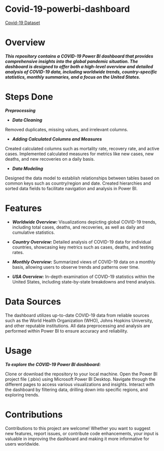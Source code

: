 # Covid-19-powerbi-dashboard
[Cpvid-19 Dataset](https://drive.google.com/drive/folders/1-9oeRR0dOxo6EFKdmatoshGgQKwBpaVb?usp=sharing)
# Overview
***This repository contains a COVID-19 Power BI dashboard that provides comprehensive insights into the global pandemic situation. The dashboard is designed to offer both a high-level overview and detailed analysis of COVID-19 data, including worldwide trends, country-specific statistics, monthly summaries, and a focus on the United States.***

# Steps Done
***Preprocessing***

- ***Data Cleaning***
  
Removed duplicates, missing values, and irrelevant columns.

- ***Adding Calculated Columns and Measures***
  
Created calculated columns such as mortality rate, recovery rate, and active cases. Implemented calculated measures for metrics like new cases, new deaths, and new recoveries on a daily basis.

- ***Data Modeling***
  
Designed the data model to establish relationships between tables based on common keys such as country/region and date. Created hierarchies and sorted data fields to facilitate navigation and analysis in Power BI.

# Features 

- ***Worldwide Overview:*** Visualizations depicting global COVID-19 trends, including total cases, deaths, and recoveries, as well as daily and cumulative statistics.

- ***Country Overview:*** Detailed analysis of COVID-19 data for individual countries, showcasing key metrics such as cases, deaths, and testing rates.

- ***Monthly Overview:*** Summarized views of COVID-19 data on a monthly basis, allowing users to observe trends and patterns over time.

- ***USA Overview:*** In-depth examination of COVID-19 statistics within the United States, including state-by-state breakdowns and trend analysis.


# Data Sources

The dashboard utilizes up-to-date COVID-19 data from reliable sources such as the World Health Organization (WHO), Johns Hopkins University, and other reputable institutions. All data preprocessing and analysis are performed within Power BI to ensure accuracy and reliability.

# Usage
***To explore the COVID-19 Power BI dashboard:***

Clone or download the repository to your local machine.
Open the Power BI project file (.pbix) using Microsoft Power BI Desktop.
Navigate through the different pages to access various visualizations and insights.
Interact with the dashboard by filtering data, drilling down into specific regions, and exploring trends.

# Contributions

Contributions to this project are welcome! Whether you want to suggest new features, report issues, or contribute code enhancements, your input is valuable in improving the dashboard and making it more informative for users worldwide.
